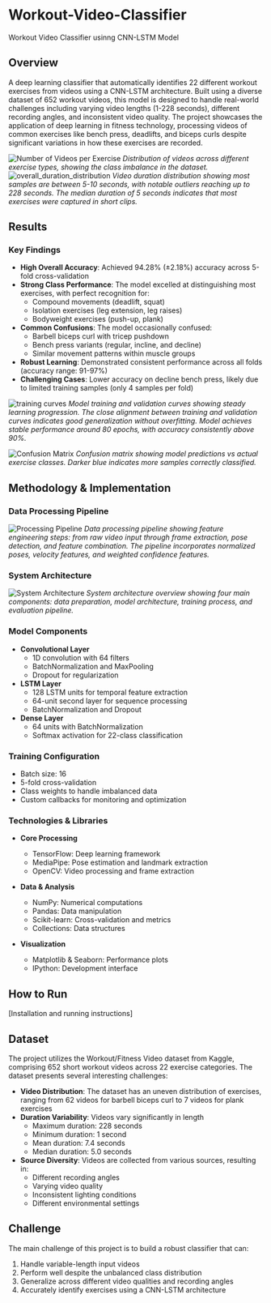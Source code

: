 # Workout-Video-Classifier
Workout Video Classifier usinng CNN-LSTM Model 

## Overview
A deep learning classifier that automatically identifies 22 different workout exercises from videos using a CNN-LSTM architecture. Built using a diverse dataset of 652 workout videos, this model is designed to handle real-world challenges including varying video lengths (1-228 seconds), different recording angles, and inconsistent video quality. The project showcases the application of deep learning in fitness technology, processing videos of common exercises like bench press, deadlifts, and biceps curls despite significant variations in how these exercises are recorded.

![Number of Videos per Exercise](/images/Number%20of%20Videos%20per%20Exercise.png)
*Distribution of videos across different exercise types, showing the class imbalance in the dataset.*
![overall_duration_distribution](/images/overall_duration_distribution.png)
*Video duration distribution showing most samples are between 5-10 seconds, with notable outliers reaching up to 228 seconds. The median duration of 5 seconds indicates that most exercises were captured in short clips.*

## Results
### Key Findings
- **High Overall Accuracy**: Achieved 94.28% (±2.18%) accuracy across 5-fold cross-validation
- **Strong Class Performance**: The model excelled at distinguishing most exercises, with perfect recognition for:
  - Compound movements (deadlift, squat)
  - Isolation exercises (leg extension, leg raises)
  - Bodyweight exercises (push-up, plank)
- **Common Confusions**: The model occasionally confused:
  - Barbell biceps curl with tricep pushdown
  - Bench press variants (regular, incline, and decline)
  - Similar movement patterns within muscle groups
- **Robust Learning**: Demonstrated consistent performance across all folds (accuracy range: 91-97%)
- **Challenging Cases**: Lower accuracy on decline bench press, likely due to limited training samples (only 4 samples per fold)

![training curves](/images/training_curves.png)
*Model training and validation curves showing steady learning progression. The close alignment between training and validation curves indicates good generalization without overfitting. Model achieves stable performance around 80 epochs, with accuracy consistently above 90%.*

![Confusion Matrix](/images/confusion_matrix.png)
*Confusion matrix showing model predictions vs actual exercise classes. Darker blue indicates more samples correctly classified.*

## Methodology & Implementation

### Data Processing Pipeline
![Processing Pipeline](/images/processing%20new.png)
*Data processing pipeline showing feature engineering steps: from raw video input through frame extraction, pose detection, and feature combination. The pipeline incorporates normalized poses, velocity features, and weighted confidence features.*

### System Architecture
![System Architecture](/images/model-diagram.png)
*System architecture overview showing four main components: data preparation, model architecture, training process, and evaluation pipeline.*

### Model Components
- **Convolutional Layer**
  - 1D convolution with 64 filters
  - BatchNormalization and MaxPooling
  - Dropout for regularization
- **LSTM Layer**
  - 128 LSTM units for temporal feature extraction
  - 64-unit second layer for sequence processing
  - BatchNormalization and Dropout
- **Dense Layer**
  - 64 units with BatchNormalization
  - Softmax activation for 22-class classification

### Training Configuration
- Batch size: 16
- 5-fold cross-validation
- Class weights to handle imbalanced data
- Custom callbacks for monitoring and optimization

### Technologies & Libraries
- **Core Processing**
  - TensorFlow: Deep learning framework
  - MediaPipe: Pose estimation and landmark extraction
  - OpenCV: Video processing and frame extraction

- **Data & Analysis**
  - NumPy: Numerical computations
  - Pandas: Data manipulation
  - Scikit-learn: Cross-validation and metrics
  - Collections: Data structures

- **Visualization**
  - Matplotlib & Seaborn: Performance plots
  - IPython: Development interface


## How to Run
[Installation and running instructions]

## Dataset
The project utilizes the Workout/Fitness Video dataset from Kaggle, comprising 652 short workout videos across 22 exercise categories. The dataset presents several interesting challenges:

- **Video Distribution**: The dataset has an uneven distribution of exercises, ranging from 62 videos for barbell biceps curl to 7 videos for plank exercises
- **Duration Variability**: Videos vary significantly in length
  - Maximum duration: 228 seconds
  - Minimum duration: 1 second
  - Mean duration: 7.4 seconds
  - Median duration: 5.0 seconds
- **Source Diversity**: Videos are collected from various sources, resulting in:
  - Different recording angles
  - Varying video quality
  - Inconsistent lighting conditions
  - Different environmental settings

## Challenge
The main challenge of this project is to build a robust classifier that can:
1. Handle variable-length input videos
2. Perform well despite the unbalanced class distribution
3. Generalize across different video qualities and recording angles
4. Accurately identify exercises using a CNN-LSTM architecture
